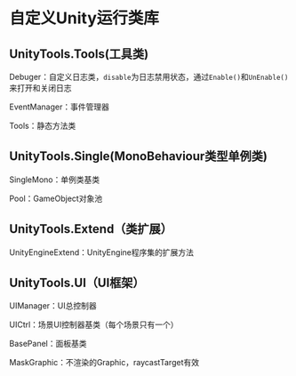 # 自定义Unity运行类库
UnityTools.Tools(工具类)
-----
Debuger：自定义日志类，`disable`为日志禁用状态，通过`Enable()`和`UnEnable()`来打开和关闭日志

EventManager：事件管理器

Tools：静态方法类

UnityTools.Single(MonoBehaviour类型单例类)
----
SingleMono：单例类基类

Pool：GameObject对象池

UnityTools.Extend（类扩展）
-----
UnityEngineExtend：UnityEngine程序集的扩展方法

UnityTools.UI（UI框架）
-----
UIManager：UI总控制器

UICtrl：场景UI控制器基类（每个场景只有一个）

BasePanel：面板基类

MaskGraphic：不渲染的Graphic，raycastTarget有效

